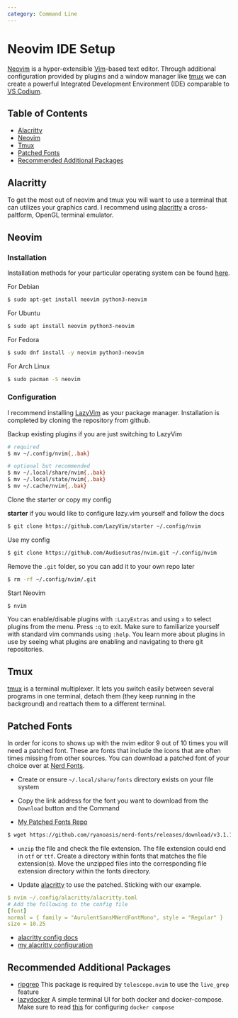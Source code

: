 ```yaml
---
category: Command Line
---
```


# Neovim IDE Setup

[Neovim](https://neovim.io/) is a hyper-extensible [Vim](https://www.vim.org/)-based text editor. Through additional configuration provided by plugins and a window manager like [tmux](https://github.com/tmux/tmux/wiki) we can create a powerful Integrated Development Environment (IDE) comparable to [VS Codium](https://vscodium.com/).

## Table of Contents

- [Alacritty](#alacritty)
- [Neovim](#neovim)
- [Tmux](#tmux)
- [Patched Fonts](#patched-fonts)
- [Recommended Additional Packages](#recommended-additional-packages)

## Alacritty

To get the most out of neovim and tmux you will want to use a terminal that can utilizes your graphics card. I recommend using [alacritty](https://github.com/alacritty/alacritty/blob/master/INSTALL.md) a cross-paltform, OpenGL terminal emulator.

## Neovim

### Installation

Installation methods for your particular operating system can be found [here](https://github.com/neovim/neovim/blob/master/INSTALL.md).

For Debian

```bash
$ sudo apt-get install neovim python3-neovim
```

For Ubuntu

```bash
$ sudo apt install neovim python3-neovim
```

For Fedora

```bash
$ sudo dnf install -y neovim python3-neovim
```

For Arch Linux

```bash
$ sudo pacman -S neovim
```

### Configuration

I recommend installing [LazyVim](https://www.lazyvim.org/installation) as your package manager. Installation is completed by cloning the repository from github.

Backup existing plugins if you are just switching to LazyVim

```bash
# required
$ mv ~/.config/nvim{,.bak}

# optional but recommended
$ mv ~/.local/share/nvim{,.bak}
$ mv ~/.local/state/nvim{,.bak}
$ mv ~/.cache/nvim{,.bak}
```

Clone the starter or copy my config

**starter** if you would like to configure lazy.vim yourself and follow the docs

```bash
$ git clone https://github.com/LazyVim/starter ~/.config/nvim
```

Use my config

```bash
$ git clone https://github.com/Audiosutras/nvim.git ~/.config/nvim
```

Remove the `.git` folder, so you can add it to your own repo later

```bash
$ rm -rf ~/.config/nvim/.git
```

Start Neovim

```bash
$ nvim
```

You can enable/disable plugins with `:LazyExtras` and using `x` to select plugins from the menu. Press `:q` to exit. Make sure to familiarize yourself with standard vim commands using `:help`. You learn more about plugins in use by seeing what plugins are enabling and navigating to there git repositories.

## Tmux

[tmux](https://github.com/tmux/tmux/wiki) is a terminal multiplexer. It lets you switch easily between several programs in one terminal, detach them (they keep running in the background) and reattach them to a different terminal.

## Patched Fonts

In order for icons to shows up with the nvim editor 9 out of 10 times you will need a patched font. These are fonts that include the icons that are often times missing from other sources. You can download a patched font of your choice over at [Nerd Fonts](https://www.nerdfonts.com/).

- Create or ensure `~/.local/share/fonts` directory exists on your file system
- Copy the link address for the font you want to download from the `Download` button and the Command

- [My Patched Fonts Repo](https://github.com/Audiosutras/Patched-Fonts)

```bash
$ wget https://github.com/ryanoasis/nerd-fonts/releases/download/v3.1.1/AurulentSansMono.zip ~/.local/share/fonts/
```

- `unzip` the file and check the file extension. The file extension could end in `otf` or `ttf`. Create a directory within fonts that matches the file extension(s). Move the unzipped files into the corresponding file extension directory within the fonts directory.

- Update [alacritty](#alacritty) to use the patched. Sticking with our example.

```yaml
$ nvim ~/.config/alacritty/alacritty.toml
# Add the following to the config file
[font]
normal = { family = "AurulentSansMNerdFontMono", style = "Regular" }
size = 10.25
```

- [alacritty config docs](https://alacritty.org/config-alacritty.html)
- [my alacritty configuration](https://github.com/Audiosutras/My-Alacritty-Toml-Config)

## Recommended Additional Packages

- [ripgrep](https://github.com/BurntSushi/ripgrep) This package is required by `telescope.nvim` to use the `live_grep` feature
- [lazydocker](https://github.com/jesseduffield/lazydocker) A simple terminal UI for both docker and docker-compose. Make sure to read [this](https://github.com/jesseduffield/lazydocker?tab=readme-ov-file#why-isnt-my-docker-compose-environment-being-used) for configuring `docker compose`
